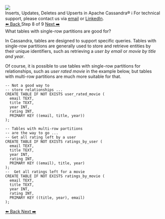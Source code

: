 <!-- TOP -->
<div class="top">
  <img src="https://datastax-academy.github.io/katapod-shared-assets/images/ds-academy-logo.svg" />
  <div class="scenario-title-section">
    <span class="scenario-title">Inserts, Updates, Deletes and Upserts in Apache Cassandra®</span>
    <span class="scenario-subtitle">ℹ️ For technical support, please contact us via <a href="mailto:aleksandr.volochnev@datastax.com">email</a> or <a href="https://dtsx.io/aleks">LinkedIn</a>.</span>
  </div>
</div>

<!-- NAVIGATION -->
<div id="navigation-top" class="navigation-top">
 <a href='command:katapod.loadPage?[{"step":"step7-cassandra"}]'
   class="btn btn-dark navigation-top-left">⬅️ Back
 </a>
<span class="step-count"> Step 8 of 9</span>
 <a href='command:katapod.loadPage?[{"step":"step9-cassandra"}]'
    class="btn btn-dark navigation-top-right">Next ➡️
  </a>
</div>

<!-- CONTENT -->

<div class="step-title">What tables with single-row partitions are good for?</div>

In Cassandra, tables are designed to support specific queries. Tables with 
single-row partitions are generally used to store and retrieve entities 
by their unique identifiers, such as retrieving a *user by email* or *movie by title and year*.

Of course, it is possible to use tables with 
single-row partitions for relationships, such as *user rated movie* in the example below, but tables 
with multi-row partitions are much more suitable for that. 
 
```
-- Not a good way to 
-- store relationships ... 
CREATE TABLE IF NOT EXISTS user_rated_movie (
  email TEXT,
  title TEXT,
  year INT,
  rating INT,
  PRIMARY KEY ((email, title, year))
);

-- Tables with multi-row partitions 
-- are the way to go ...
-- Get all rating left by a user
CREATE TABLE IF NOT EXISTS ratings_by_user (
  email TEXT,
  title TEXT,
  year INT,
  rating INT,
  PRIMARY KEY ((email), title, year)
);
--  Get all ratings left for a movie
CREATE TABLE IF NOT EXISTS ratings_by_movie (
  email TEXT,
  title TEXT,
  year INT,
  rating INT,
  PRIMARY KEY ((title, year), email)
);
```

<!-- NAVIGATION -->
<div id="navigation-bottom" class="navigation-bottom">
 <a href='command:katapod.loadPage?[{"step":"step7-cassandra"}]'
   class="btn btn-dark navigation-bottom-left">⬅️ Back
 </a>
 <a href='command:katapod.loadPage?[{"step":"step9-cassandra"}]'
    class="btn btn-dark navigation-bottom-right">Next ➡️
  </a>
</div>

